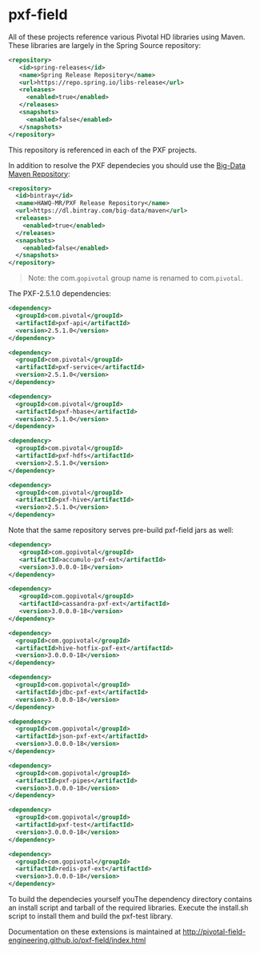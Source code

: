 pxf-field
=========

All of these projects reference various Pivotal HD libraries using Maven.  These libraries are largely in the Spring Source repository:

```xml
<repository>
   <id>spring-releases</id>
   <name>Spring Release Repository</name>
   <url>https://repo.spring.io/libs-release</url>
   <releases>
     <enabled>true</enabled>
   </releases>
   <snapshots>
     <enabled>false</enabled>
   </snapshots>
</repository>
```

This repository is referenced in each of the PXF projects. 

In addition to resolve the PXF dependecies you should use the [Big-Data Maven Repository](https://bintray.com/big-data/maven/pxf/view):
```xml
<repository>
  <id>bintray</id>
  <name>HAWQ-MR/PXF Release Repository</name>
  <url>https://dl.bintray.com/big-data/maven</url>
  <releases>
    <enabled>true</enabled>
  </releases>
  <snapshots>
    <enabled>false</enabled>
  </snapshots>  
</repository>
```
> Note: the com.`gopivotal` group name is renamed to com.`pivotal`.

The PXF-2.5.1.0 dependencies:
```xml
<dependency>
  <groupId>com.pivotal</groupId>
  <artifactId>pxf-api</artifactId>
  <version>2.5.1.0</version>  
</dependency>

<dependency>
  <groupId>com.pivotal</groupId> 
  <artifactId>pxf-service</artifactId>
  <version>2.5.1.0</version>
</dependency>

<dependency>
  <groupId>com.pivotal</groupId>
  <artifactId>pxf-hbase</artifactId>
  <version>2.5.1.0</version>
</dependency>

<dependency>
  <groupId>com.pivotal</groupId>
  <artifactId>pxf-hdfs</artifactId>
  <version>2.5.1.0</version>
</dependency>

<dependency>
  <groupId>com.pivotal</groupId>
  <artifactId>pxf-hive</artifactId>
  <version>2.5.1.0</version>
</dependency>
```

Note that the same repository serves pre-build pxf-field jars as well:

```xml
<dependency>
   <groupId>com.gopivotal</groupId>
   <artifactId>accumulo-pxf-ext</artifactId>
   <version>3.0.0.0-18</version>
</dependency>

<dependency>
   <groupId>com.gopivotal</groupId>
   <artifactId>cassandra-pxf-ext</artifactId>
   <version>3.0.0.0-18</version>
</dependency>

<dependency>
  <groupId>com.gopivotal</groupId>
  <artifactId>hive-hotfix-pxf-ext</artifactId>
  <version>3.0.0.0-18</version>
</dependency>

<dependency>
  <groupId>com.gopivotal</groupId>
  <artifactId>jdbc-pxf-ext</artifactId>
  <version>3.0.0.0-18</version>
</dependency>

<dependency>
  <groupId>com.gopivotal</groupId>
  <artifactId>json-pxf-ext</artifactId>
  <version>3.0.0.0-18</version>
</dependency>

<dependency>
  <groupId>com.gopivotal</groupId>
  <artifactId>pxf-pipes</artifactId>
  <version>3.0.0.0-18</version>
</dependency>

<dependency>
  <groupId>com.gopivotal</groupId>
  <artifactId>pxf-test</artifactId>
  <version>3.0.0.0-18</version>
</dependency>

<dependency>
  <groupId>com.gopivotal</groupId>
  <artifactId>redis-pxf-ext</artifactId>
  <version>3.0.0.0-18</version>
</dependency>
```



To build the dependecies yourself youThe dependency directory contains an install script and tarball of the required libraries.  Execute the install.sh script to install them and build the pxf-test library.

Documentation on these extensions is maintained at http://pivotal-field-engineering.github.io/pxf-field/index.html


